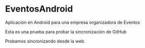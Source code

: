 EventosAndroid
==============

Aplicación en Android para una empresa organizadora de Eventos

Esta es una prueba para probar la sincronización de GitHub

Probamos sincronizando desde la web.
